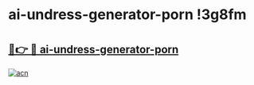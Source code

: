 # ai-undress-generator-porn !3g8fm

# <h2><a href="https://4xblaf.esa.edu.pl?title=ai-undress-generator-porn&ref=3g8fm">🔗👉 🔴 ai-undress-generator-porn</a></h2>

[![acn](https://github.com/user-attachments/assets/0f9c940e-d8b0-45ae-aac7-cd30a18b3e1c)](https://4xblaf.esa.edu.pl?title=ai-undress-generator-porn&ref=3g8fm)

